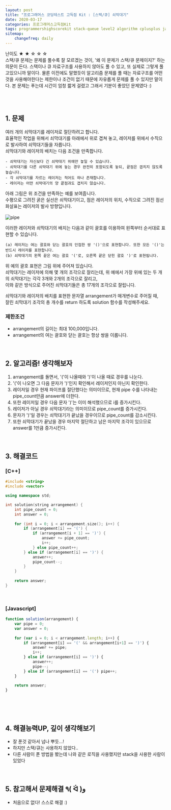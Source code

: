 ```yaml
---
layout: post
title: "프로그래머스 코딩테스트 고득점 Kit : [스택/큐] 쇠막대기"
date: 2020-03-17
categories: 프로그래머스고득점Kit
tags: programmershighscorekit stack-queue level2 algorithm cplusplus javascript
sitemap:
    changefreq: daily
---
```


난이도 ★ ★ ☆ ☆ ☆  
스택/큐 문제는 문제를 풀수록 잘 모르겠는 것이, '왜 이 문제가 스택/큐 문제이지?' 하는 의문이 든다. 스택이나 큐 자료구조를 사용하지 않아도 풀 수 있고, 또 실제로 그렇게 풀고있으니까 말이다. 물론 이전에도 말했듯이 알고리즘 문제를 풀 때는 자료구조를 어떤 것을 사용해야한다는 제한이나 조건이 없기 때문에 자유롭게 문제를 풀 수 있지만 말이다. 본 문제는 푸는데 시간이 엄청 짧게 걸렸고 그래서 기분이 좋았던 문제였다 :)  
<br/>

<br/>

## 1. 문제
여러 개의 쇠막대기를 레이저로 절단하려고 합니다.  
효율적인 작업을 위해서 쇠막대기를 아래에서 위로 겹쳐 놓고, 레이저를 위에서 수직으로 발사하여 쇠막대기들을 자릅니다.  
쇠막대기와 레이저의 배치는 다음 조건을 만족합니다.

```
- 쇠막대기는 자신보다 긴 쇠막대기 위에만 놓일 수 있습니다.
- 쇠막대기를 다른 쇠막대기 위에 놓는 경우 완전히 포함되도록 놓되, 끝점은 겹치지 않도록 놓습니다.
- 각 쇠막대기를 자르는 레이저는 적어도 하나 존재합니다.
- 레이저는 어떤 쇠막대기의 양 끝점과도 겹치지 않습니다.
```

아래 그림은 위 조건을 만족하는 예를 보여줍니다.  
수평으로 그려진 굵은 실선은 쇠막대기이고, 점은 레이저의 위치, 수직으로 그려진 점선 화살표는 레이저의 발사 방향입니다.  
<br/>
![pipe](https://grepp-programmers.s3.amazonaws.com/files/ybm/dbd166625b/d3ae656b-bb7b-421c-9f74-fa9ea800b860.png)  

이러한 레이저와 쇠막대기의 배치는 다음과 같이 괄호를 이용하여 왼쪽부터 순서대로 표현할 수 있습니다.  

```
(a) 레이저는 여는 괄호와 닫는 괄호의 인접한 쌍 '()'으로 표현합니다. 또한 모든 '()'는 반드시 레이저를 표현합니다.
(b) 쇠막대기의 왼쪽 끝은 여는 괄호 '('로, 오른쪽 끝은 닫힌 괄호 ')'로 표현됩니다.
```

위 예의 괄호 표현은 그림 위에 주어져 있습니다.  
쇠막대기는 레이저에 의해 몇 개의 조각으로 잘리는데, 위 예에서 가장 위에 있는 두 개의 쇠막대기는 각각 3개와 2개의 조각으로 잘리고,  
이와 같은 방식으로 주어진 쇠막대기들은 총 17개의 조각으로 잘립니다.

쇠막대기와 레이저의 배치를 표현한 문자열 arrangement가 매개변수로 주어질 때,  
잘린 쇠막대기 조각의 총 개수를 return 하도록 solution 함수를 작성해주세요.

### 제한조건
- arrangement의 길이는 최대 100,000입니다.
- arrangement의 여는 괄호와 닫는 괄호는 항상 쌍을 이룹니다.
<br/><br/><br/>

## 2. 알고리즘! 생각해보자
1. arrangement를 돌면서, '('이 나올때와 ')'이 나올 때로 경우를 나눈다.  
2. '('이 나오면 그 다음 문자가 ')'인지 확인해서 레이저인지 아닌지 확인한다.  
3. 레이저일 경우 현재 파이프를 절단했다는 의미이므로, 현재 pipe 수를 나타내는 pipe_count만큼 answer에 더한다.  
4. 또한 레이저일 경우 다음 문자 ')'는 이미 해석했으므로 i를 증가시킨다.  
5. 레이저가 아닐 경우 쇠막대기라는 의미이므로 pipe_count를 증가시킨다.  
6. 문자가 ')'일 경우는 쇠막대기가 끝났을 경우이므로 pipe_count를 감소시킨다.  
7. 또한 쇠막대기가 끝났을 경우 마지막 절단하고 남은 마지막 조각이 있으므로 answer를 1만큼 증가시킨다.  
<br/><br/>

## 3. 해결코드
### [C++]
```c++
#include <string>
#include <vector>

using namespace std;

int solution(string arrangement) {
    int pipe_count = 0;
    int answer = 0;
    
    for (int i = 0; i < arrangement.size(); i++) {
        if (arrangement[i] == '(') {
            if (arrangement[i + 1] == ')') {
                answer += pipe_count;
                i++;
            } else pipe_count++;
        } else if (arrangement[i] == ')') {
            answer++;
            pipe_count--;
        }
    }
    
    return answer;
}
```
<br/>

### [Javascript]
```javascript
function solution(arrangement) {
    var pipe = 0;
    var answer = 0;
    
    for (var i = 0; i < arrangement.length; i++) {
        if (arrangement[i] == '(' && arrangement[i+1] == ')') {
            answer += pipe;
            i++;
        } else if (arrangement[i] == ')') {
            answer++;
            pipe--;
        } else if (arrangement[i] == '(') pipe++;
    }
    
    return answer;
}
```
<br/><br/><br/>

## 4. 해결능력UP, 깊이 생각해보기
- 잘 푼것 같아서 넘나 뿌듯...!
- 하지만 스택/큐는 사용하지 않았다..
- 다른 사람이 푼 방법을 봤는데 나와 같은 로직을 사용했지만 stack을 사용한 사람이 있었다
<br/><br/><br/>

## 5. 참고해서 문제해결 ٩( ᐛ )و
- 처음으로 없다! 스스로 해결 :)
<br/><br/><br/>